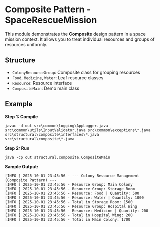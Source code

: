 # Composite Pattern - SpaceRescueMission

This module demonstrates the **Composite** design pattern in a space mission context. It allows you to treat individual resources and groups of resources uniformly.

## Structure
- `ColonyResourceGroup`: Composite class for grouping resources
- `Food`, `Medicine`, `Water`: Leaf resource classes
- `Resource`: Resource interface
- `CompositeMain`: Demo main class

## Example

**Step 1: Compile**
```shell
javac -d out src\common\logging\AppLogger.java src\common\utils\InputValidator.java src\common\exceptions\*.java src\structural\composite\interfaces\*.java src\structural\composite\*.java
```

**Step 2: Run**
```shell
java -cp out structural.composite.CompositeMain
```

**Sample Output:**
```
[INFO ] 2025-10-01 23:45:56 - --- Colony Resource Management (Composite Pattern) ---
[INFO ] 2025-10-01 23:45:56 - Resource Group: Main Colony
[INFO ] 2025-10-01 23:45:56 - Resource Group: Storage Room
[INFO ] 2025-10-01 23:45:56 - Resource: Food | Quantity: 500
[INFO ] 2025-10-01 23:45:56 - Resource: Water | Quantity: 1000
[INFO ] 2025-10-01 23:45:56 - Total in Storage Room: 1500
[INFO ] 2025-10-01 23:45:56 - Resource Group: Hospital Wing
[INFO ] 2025-10-01 23:45:56 - Resource: Medicine | Quantity: 200
[INFO ] 2025-10-01 23:45:56 - Total in Hospital Wing: 200
[INFO ] 2025-10-01 23:45:56 - Total in Main Colony: 1700
```
